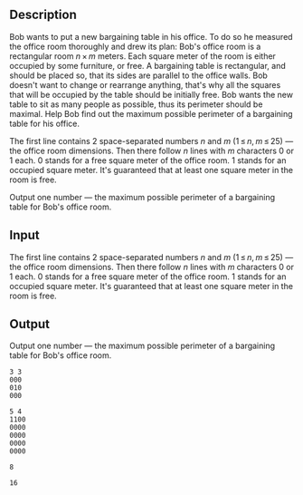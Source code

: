 ## Description

<div><p>Bob wants to put a new bargaining table in his office. To do so he measured the office room thoroughly and drew its plan: Bob's office room is a rectangular room <span class="tex-span"><i>n</i> × <i>m</i></span> meters. Each square meter of the room is either occupied by some furniture, or free. A bargaining table is rectangular, and should be placed so, that its sides are parallel to the office walls. Bob doesn't want to change or rearrange anything, that's why all the squares that will be occupied by the table should be initially free. Bob wants the new table to sit as many people as possible, thus its perimeter should be maximal. Help Bob find out the maximum possible perimeter of a bargaining table for his office.</p></div><div class="input-specification"><p>The first line contains 2 space-separated numbers <span class="tex-span"><i>n</i></span> and <span class="tex-span"><i>m</i></span> (<span class="tex-span">1 ≤ <i>n</i>, <i>m</i> ≤ 25</span>) — the office room dimensions. Then there follow <span class="tex-span"><i>n</i></span> lines with <span class="tex-span"><i>m</i></span> characters 0 or 1 each. 0 stands for a free square meter of the office room. 1 stands for an occupied square meter. It's guaranteed that at least one square meter in the room is free.</p></div><div class="output-specification"><p>Output one number — the maximum possible perimeter of a bargaining table for Bob's office room.</p></div>

## Input

<p>The first line contains 2 space-separated numbers <span class="tex-span"><i>n</i></span> and <span class="tex-span"><i>m</i></span> (<span class="tex-span">1 ≤ <i>n</i>, <i>m</i> ≤ 25</span>) — the office room dimensions. Then there follow <span class="tex-span"><i>n</i></span> lines with <span class="tex-span"><i>m</i></span> characters 0 or 1 each. 0 stands for a free square meter of the office room. 1 stands for an occupied square meter. It's guaranteed that at least one square meter in the room is free.</p>

## Output

<p>Output one number — the maximum possible perimeter of a bargaining table for Bob's office room.</p>





```input1
3 3
000
010
000

```




```input2
5 4
1100
0000
0000
0000
0000

```




```output1
8

```




```output2
16

```


